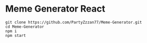# Meme Generator React
```
git clone https://github.com/PartyZzzan77/Meme-Generator.git
cd Meme-Generator
npm i
npm start
```
